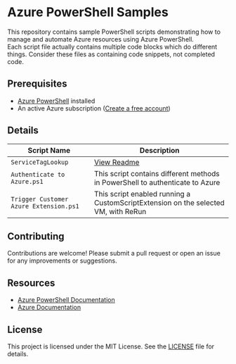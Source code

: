 # Azure PowerShell Samples

This repository contains sample PowerShell scripts demonstrating how to manage and automate Azure resources using Azure PowerShell.  
Each script file actually contains multiple code blocks which do different things. Consider these files as containing code snippets, not completed code.

## Prerequisites

- [Azure PowerShell](https://docs.microsoft.com/powershell/azure/install-az-ps) installed
- An active Azure subscription ([Create a free account](https://azure.microsoft.com/free/))


## Details

| Script Name | Description |
|-------------|-------------|
| `ServiceTagLookup` | [View Readme](https://github.com/SeanGreenbaum/Azure-SampleCode/tree/main/Azure-PowerShell/ServiceTagLookup)
| `Authenticate to Azure.ps1` | This script contains different methods in PowerShell to authenticate to Azure |
| `Trigger Customer Azure Extension.ps1` | This script enabled running a CustomScriptExtension on the selected VM, with ReRun |


## Contributing

Contributions are welcome! Please submit a pull request or open an issue for any improvements or suggestions.

## Resources

- [Azure PowerShell Documentation](https://docs.microsoft.com/powershell/azure/)
- [Azure Documentation](https://docs.microsoft.com/azure/)

## License

This project is licensed under the MIT License. See the [LICENSE](../LICENSE) file for details.